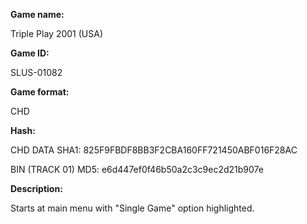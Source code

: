 **Game name:**

Triple Play 2001 (USA)

**Game ID:**

SLUS-01082

**Game format:**

CHD

**Hash:**

CHD DATA SHA1: 825F9FBDF8BB3F2CBA160FF721450ABF016F28AC

BIN (TRACK 01) MD5: e6d447ef0f46b50a2c3c9ec2d21b907e

**Description:**

Starts at main menu with "Single Game" option highlighted.